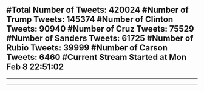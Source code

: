#Total Number of Tweets: 420024 
#Number of Trump Tweets: 145374
#Number of Clinton Tweets: 90940
#Number of Cruz Tweets: 75529
#Number of Sanders Tweets: 61725
#Number of Rubio Tweets: 39999
#Number of Carson Tweets: 6460
#Current Stream Started at Mon Feb  8 22:51:02
---
---
---
